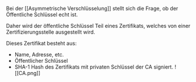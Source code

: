 Bei der [[Asymmetrische Verschlüsselung]] stellt sich die Frage, ob der Öffentliche Schlüssel echt ist.

Daher wird der öffentliche Schlüssel Teil eines Zertifikats, welches von einer Zertifizierungsstelle ausgestellt wird.

Dieses Zertifikat besteht aus:
- Name, Adresse, etc.
- Öffentlicher Schlüssel
- SHA-1 Hash des Zertifikats mit privaten Schlüssel der CA signiert.
![[CA.png]]



